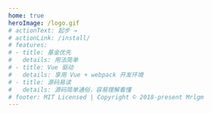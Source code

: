 ```yaml
---
home: true
heroImage: /logo.gif
# actionText: 起步 →
# actionLink: /install/
# features:
# - title: 基金优先
#   details: 用法简单
# - title: Vue 驱动
#   details: 享用 Vue + webpack 开发环境
# - title: 源码易读
#   details: 源码简单通俗，容易理解看懂
# footer: MIT Licensed | Copyright © 2018-present Mrlgm
---
```


<ClientOnly>
<home></home>
</ClientOnly>
